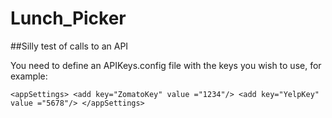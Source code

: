 # Lunch_Picker
##Silly test of calls to an API

You need to define an APIKeys.config file with the keys you wish to use, for example:

`
  <appSettings>
    <add key="ZomatoKey" value ="1234"/>
    <add key="YelpKey" value ="5678"/>
  </appSettings>
`
